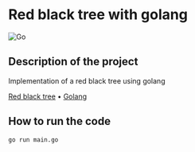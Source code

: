 
# Red black tree with golang

![Go](https://img.shields.io/badge/go-%2300ADD8.svg?style=for-the-badge&logo=go&logoColor=white)

## Description of the project

Implementation of a red black tree using golang

[Red black tree](https://en.wikipedia.org/wiki/Red%E2%80%93black_tree) • [Golang](https://go.dev/)

## How to run the code

``` bash
go run main.go
```


